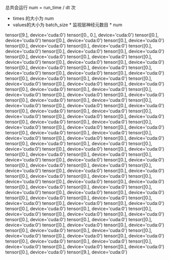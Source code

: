 总共会运行 num = run_time / dt 次

+ times 的大小为 num
+ values的大小为 batch_size * 监视层神经元数目 * num


tensor([9.], device='cuda:0')
tensor([0., 0.], device='cuda:0')
tensor([0.], device='cuda:0')
tensor([0.], device='cuda:0')
tensor([0.], device='cuda:0')
tensor([0.], device='cuda:0')
tensor([0.], device='cuda:0')
tensor([0.], device='cuda:0')
tensor([0.], device='cuda:0')
tensor([0.], device='cuda:0')
tensor([0.], device='cuda:0')
tensor([0.], device='cuda:0')
tensor([0.], device='cuda:0')
tensor([0.], device='cuda:0')
tensor([0.], device='cuda:0')
tensor([0.], device='cuda:0')
tensor([0.], device='cuda:0')
tensor([0.], device='cuda:0')
tensor([0.], device='cuda:0')
tensor([0.], device='cuda:0')
tensor([0.], device='cuda:0')
tensor([0.], device='cuda:0')
tensor([0.], device='cuda:0')
tensor([0.], device='cuda:0')
tensor([0.], device='cuda:0')
tensor([0.], device='cuda:0')
tensor([0.], device='cuda:0')
tensor([0.], device='cuda:0')
tensor([0.], device='cuda:0')
tensor([0.], device='cuda:0')
tensor([0.], device='cuda:0')
tensor([0.], device='cuda:0')
tensor([0.], device='cuda:0')
tensor([0.], device='cuda:0')
tensor([0.], device='cuda:0')
tensor([0.], device='cuda:0')
tensor([0.], device='cuda:0')
tensor([0.], device='cuda:0')
tensor([0.], device='cuda:0')
tensor([0.], device='cuda:0')
tensor([0.], device='cuda:0')
tensor([0.], device='cuda:0')
tensor([0.], device='cuda:0')
tensor([0.], device='cuda:0')
tensor([0.], device='cuda:0')
tensor([0.], device='cuda:0')
tensor([0.], device='cuda:0')
tensor([0.], device='cuda:0')
tensor([0.], device='cuda:0')
tensor([0.], device='cuda:0')
tensor([0.], device='cuda:0')
tensor([0.], device='cuda:0')
tensor([0.], device='cuda:0')
tensor([0.], device='cuda:0')
tensor([0.], device='cuda:0')
tensor([0.], device='cuda:0')
tensor([0.], device='cuda:0')
tensor([0.], device='cuda:0')
tensor([0.], device='cuda:0')
tensor([0.], device='cuda:0')
tensor([0.], device='cuda:0')
tensor([0.], device='cuda:0')
tensor([0.], device='cuda:0')
tensor([0.], device='cuda:0')
tensor([0.], device='cuda:0')
tensor([0.], device='cuda:0')
tensor([0.], device='cuda:0')
tensor([0.], device='cuda:0')
tensor([0.], device='cuda:0')
tensor([0.], device='cuda:0')
tensor([0.], device='cuda:0')
tensor([0.], device='cuda:0')
tensor([0.], device='cuda:0')
tensor([0.], device='cuda:0')
tensor([0.], device='cuda:0')
tensor([0.], device='cuda:0')
tensor([0.], device='cuda:0')
tensor([0.], device='cuda:0')
tensor([0.], device='cuda:0')
tensor([0.], device='cuda:0')
tensor([0.], device='cuda:0')
tensor([0.], device='cuda:0')
tensor([0.], device='cuda:0')
tensor([0.], device='cuda:0')
tensor([0.], device='cuda:0')
tensor([0.], device='cuda:0')
tensor([0.], device='cuda:0')
tensor([0.], device='cuda:0')
tensor([0.], device='cuda:0')
tensor([0.], device='cuda:0')
tensor([0.], device='cuda:0')
tensor([0.], device='cuda:0')
tensor([0.], device='cuda:0')
tensor([0.], device='cuda:0')
tensor([0.], device='cuda:0')
tensor([0.], device='cuda:0')
tensor([0.], device='cuda:0')
tensor([0.], device='cuda:0')
tensor([0.], device='cuda:0')
tensor([0.], device='cuda:0')
tensor([0.], device='cuda:0')
tensor([9.], device='cuda:0')